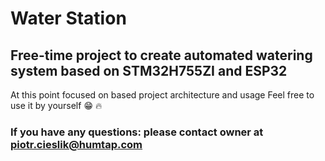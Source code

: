 # Water Station
## Free-time project to create automated watering system based on STM32H755ZI and ESP32
At this point focused on based project architecture and usage
Feel free to use it by yourself 😁 🔥
### If you have any questions: please contact owner at piotr.cieslik@humtap.com
